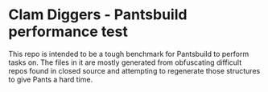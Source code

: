 # Clam Diggers - Pantsbuild performance test

This repo is intended to be a tough benchmark for Pantsbuild to perform tasks on.
The files in it are mostly generated from obfuscating difficult repos found in closed
source and attempting to regenerate those structures to give Pants a hard time.
